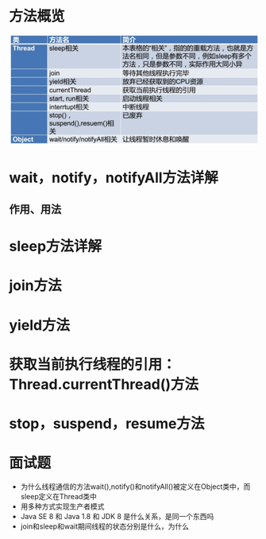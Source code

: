 # 方法概览

![](image/Pasted%20image%2020220207230756.png)

# wait，notify，notifyAll方法详解

## 作用、用法



# sleep方法详解

# join方法

# yield方法

# 获取当前执行线程的引用：Thread.currentThread()方法

# stop，suspend，resume方法



# 面试题

- 为什么线程通信的方法wait(),notify()和notifyAll()被定义在Object类中，而sleep定义在Thread类中
- 用多种方式实现生产者模式
- Java SE 8 和 Java 1.8 和 JDK 8 是什么关系，是同一个东西吗
- join和sleep和wait期间线程的状态分别是什么，为什么
